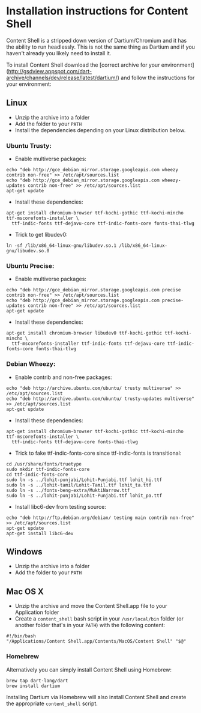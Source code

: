 # Installation instructions for Content Shell

Content Shell is a stripped down version of Dartium/Chromium and it has the
ability to run headlessly. This is not the same thing as Dartium and if you
haven't already you likely need to install it.

To install Content Shell download the [correct archive for your environment]
(http://gsdview.appspot.com/dart-archive/channels/dev/release/latest/dartium/)
and follow the instructions for your environment:

## Linux

 - Unzip the archive into a folder
 - Add the folder to your `PATH`
 - Install the dependencies depending on your Linux distribution below.

### Ubuntu Trusty:

 - Enable multiverse packages:
 
```
echo "deb http://gce_debian_mirror.storage.googleapis.com wheezy contrib non-free" >> /etc/apt/sources.list
echo "deb http://gce_debian_mirror.storage.googleapis.com wheezy-updates contrib non-free" >> /etc/apt/sources.list
apt-get update
```

 - Install these dependencies:
 
```
apt-get install chromium-browser ttf-kochi-gothic ttf-kochi-mincho ttf-mscorefonts-installer \
  ttf-indic-fonts ttf-dejavu-core ttf-indic-fonts-core fonts-thai-tlwg
```

 - Trick to get libudev0:

```
ln -sf /lib/x86_64-linux-gnu/libudev.so.1 /lib/x86_64-linux-gnu/libudev.so.0
```

### Ubuntu Precise:

 - Enable multiverse packages:
 
```
echo "deb http://gce_debian_mirror.storage.googleapis.com precise contrib non-free" >> /etc/apt/sources.list
echo "deb http://gce_debian_mirror.storage.googleapis.com precise-updates contrib non-free" >> /etc/apt/sources.list
apt-get update
```

 - Install these dependencies:
 
```
apt-get install chromium-browser libudev0 ttf-kochi-gothic ttf-kochi-mincho \
  ttf-mscorefonts-installer ttf-indic-fonts ttf-dejavu-core ttf-indic-fonts-core fonts-thai-tlwg
```

### Debian Wheezy:

 - Enable contrib and non-free packages:
 
```
echo "deb http://archive.ubuntu.com/ubuntu/ trusty multiverse" >> /etc/apt/sources.list
echo "deb http://archive.ubuntu.com/ubuntu/ trusty-updates multiverse" >> /etc/apt/sources.list
apt-get update
```

 - Install these dependencies:
 
```
apt-get install chromium-browser ttf-kochi-gothic ttf-kochi-mincho ttf-mscorefonts-installer \
  ttf-indic-fonts ttf-dejavu-core fonts-thai-tlwg
```

 - Trick to fake ttf-indic-fonts-core since ttf-indic-fonts is transitional:
 
```
cd /usr/share/fonts/truetype
sudo mkdir ttf-indic-fonts-core
cd ttf-indic-fonts-core
sudo ln -s ../lohit-punjabi/Lohit-Punjabi.ttf lohit_hi.ttf
sudo ln -s ../lohit-tamil/Lohit-Tamil.ttf lohit_ta.ttf
sudo ln -s ../fonts-beng-extra/MuktiNarrow.ttf
sudo ln -s ../lohit-punjabi/Lohit-Punjabi.ttf lohit_pa.ttf
```

 - Install libc6-dev from testing source:
 
```
echo "deb http://ftp.debian.org/debian/ testing main contrib non-free" >> /etc/apt/sources.list
apt-get update
apt-get install libc6-dev
```

## Windows

 - Unzip the archive into a folder
 - Add the folder to your `PATH`

## Mac OS X

 - Unzip the archive and move the Content Shell.app file to your Application
   folder
 - Create a `content_shell` bash script in your `/usr/local/bin` folder (or
   another folder that's in your `PATH`) with the following content:
```
#!/bin/bash
"/Applications/Content Shell.app/Contents/MacOS/Content Shell" "$@"
```
### Homebrew

Alternatively you can simply install Content Shell using Homebrew:

    brew tap dart-lang/dart
    brew install dartium

Installing Dartium via Homebrew will also install Content Shell and create the
appropriate `content_shell` script.
